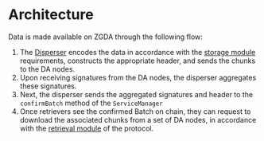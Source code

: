 # Architecture

Data is made available on ZGDA through the following flow:

1. The [Disperser](flows/disperer.md) encodes the data in accordance with the [storage module](flows/protocol-modules/storage/overview.md) requirements, constructs the appropriate header, and sends the chunks to the DA nodes.
2. Upon receiving signatures from the DA nodes, the disperser aggregates these signatures.
3. Next, the disperser sends the aggregated signatures and header to the `confirmBatch` method of the `ServiceManager`
4. Once retrievers see the confirmed Batch on chain, they can request to download the associated chunks from a set of DA nodes, in accordance with the [retrieval module](flows/protocol-modules/retrieval/retrieval.md) of the protocol.
